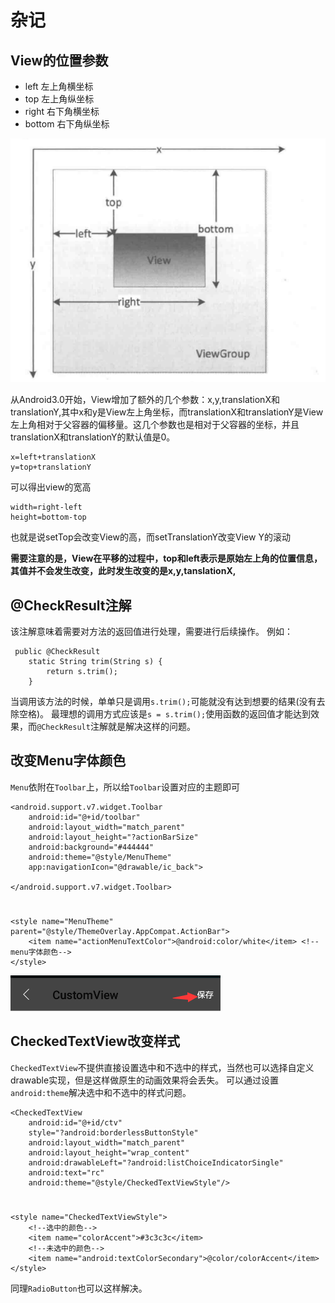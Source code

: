 
# 杂记
## View的位置参数
- left 左上角横坐标
- top 左上角纵坐标
- right 右下角横坐标
- bottom 右下角纵坐标

![](https://raw.githubusercontent.com/LoveqLRC/CustomView/master/blog/image/view%E5%9D%90%E6%A0%87.png)

从Android3.0开始，View增加了额外的几个参数：x,y,translationX和translationY,其中x和y是View左上角坐标，而translationX和translationY是View左上角相对于父容器的偏移量。这几个参数也是相对于父容器的坐标，并且translationX和translationY的默认值是0。

	x=left+translationX
	y=top+translationY

可以得出view的宽高

	width=right-left
	height=bottom-top

也就是说setTop会改变View的高，而setTranslationY改变View Y的滚动


**需要注意的是，View在平移的过程中，top和left表示是原始左上角的位置信息，其值并不会发生改变，此时发生改变的是x,y,tanslationX,**

## @CheckResult注解
该注解意味着需要对方法的返回值进行处理，需要进行后续操作。
例如：

	 public @CheckResult
	    static String trim(String s) {
	        return s.trim();
	    }

当调用该方法的时候，单单只是调用`s.trim();`可能就没有达到想要的结果(没有去除空格)。
最理想的调用方式应该是`s = s.trim();`使用函数的返回值才能达到效果，而`@CheckResult`注解就是解决这样的问题。


## 改变Menu字体颜色
`Menu`依附在`Toolbar`上，所以给`Toolbar`设置对应的主题即可

    <android.support.v7.widget.Toolbar
        android:id="@+id/toolbar"
        android:layout_width="match_parent"
        android:layout_height="?actionBarSize"
        android:background="#444444"
        android:theme="@style/MenuTheme"
        app:navigationIcon="@drawable/ic_back">

    </android.support.v7.widget.Toolbar>

#


    <style name="MenuTheme" parent="@style/ThemeOverlay.AppCompat.ActionBar">
        <item name="actionMenuTextColor">@android:color/white</item> <!--  menu字体颜色-->
    </style>


![](https://github.com/LoveqLRC/CustomView/blob/master/screenshot/menu_text_color.png)



## CheckedTextView改变样式
`CheckedTextView`不提供直接设置选中和不选中的样式，当然也可以选择自定义drawable实现，但是这样做原生的动画效果将会丢失。
可以通过设置 `android:theme`解决选中和不选中的样式问题。

    <CheckedTextView
        android:id="@+id/ctv"
        style="?android:borderlessButtonStyle"
        android:layout_width="match_parent"
        android:layout_height="wrap_content"
        android:drawableLeft="?android:listChoiceIndicatorSingle"
        android:text="rc"
        android:theme="@style/CheckedTextViewStyle"/>



#

    <style name="CheckedTextViewStyle">
        <!--选中的颜色-->
        <item name="colorAccent">#3c3c3c</item>
        <!--未选中的颜色-->
        <item name="android:textColorSecondary">@color/colorAccent</item>
    </style>



同理`RadioButton`也可以这样解决。

